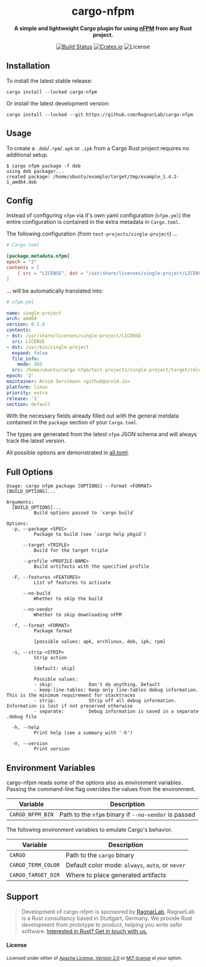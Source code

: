 <div align="center">
  <h1>cargo-nfpm</h1>
  <p>
    <strong>A simple and lightweight Cargo plugin for using <a href="https://nfpm.goreleaser.com/">nFPM</a> from any Rust project.</strong>
  </p>
  <p>

[![Build Status](https://github.com/ragnarlab/cargo-nfpm/actions/workflows/ci.yml/badge.svg)](https://github.com/ragnarlab/cargo-nfpm/actions)
[![Crates.io](https://img.shields.io/crates/v/cargo-nfpm.svg)](https://crates.io/crates/cargo-nfpm)
![License](https://img.shields.io/crates/l/cargo-nfpm.svg)

</div>


## Installation

To install the latest stable release:

```
cargo install --locked cargo-nfpm
```

Or install the latest development version:

```
cargo install --locked --git https://github.com/RagnarLab/cargo-nfpm
```


## Usage

To create a `.deb`/`.rpm`/`.apk` or `.ipk` from a Cargo Rust project requires
no additional setup.

```
$ cargo nfpm package -f deb
using deb packager...
created package: /home/ubuntu/example/target/tmp/example_1.4.2-1_amd64.deb
```

## Config

Instead of configuring `nfpm` via it's own yaml configuration (`nfpm.yml`) the
entire configuration is contained in the extra metadata in `Cargo.toml`.

The following configuration (from `test-projects/single-project`) ...

```toml
# Cargo.toml

[package.metadata.nfpm]
epoch = "2"
contents = [
    { src = "LICENSE", dst = "/usr/share/licenses/single-project/LICENSE" },
]
```

... will be automatically translated into:

```yaml
# nfpm.yml

name: single-project
arch: amd64
version: 0.1.0
contents:
- dst: /usr/share/licenses/single-project/LICENSE
  src: LICENSE
- dst: /usr/bin/single-project
  expand: false
  file_info:
    mode: 493
  src: /home/ubuntu/cargo-nfpm/test-projects/single-project/target/release/single-project
epoch: '2'
maintainer: Arvid Gerstmann <github@arvid.io>
platform: linux
priority: extra
release: '1'
section: default
```

With the necessary fields already filled out with the general metdata contained
in the `package` section of your `Cargo.toml`.

The types are generated from the latest `nfpm` JSON schema and will always
track the latest version.

All possible options are demonstrated in [all.toml](./fixtures/all.toml).


## Full Options

```
Usage: cargo nfpm package [OPTIONS] --format <FORMAT> [BUILD_OPTIONS]...

Arguments:
  [BUILD_OPTIONS]...
          Build options passed to `cargo build`

Options:
  -p, --package <SPEC>
          Package to build (see `cargo help pkgid`)

      --target <TRIPLE>
          Build for the target triple

      --profile <PROFILE-NAME>
          Build artifacts with the specified profile

  -F, --features <FEATURES>
          List of features to activate

      --no-build
          Whether to skip the build

      --no-vendor
          Whether to skip downloading nFPM

  -f, --format <FORMAT>
          Package format

          [possible values: apk, archlinux, deb, ipk, rpm]

  -s, --strip <STRIP>
          Strip action

          [default: skip]

          Possible values:
          - skip:             Don't do anything. Default
          - keep-line-tables: Keep only line-tables debug information. This is the minimum requirement for stacktraces
          - strip:            Strip off all debug information. Information is lost if not preserved otherwise
          - separate:         Debug information is saved in a separate .debug file

  -h, --help
          Print help (see a summary with '-h')

  -V, --version
          Print version
```


## Environment Variables

cargo-nfpm reads some of the options also as environment variables. Passing the
command-line flag overrides the values from the environment.

|       Variable       |                        Description                        |
| -------------------- | --------------------------------------------------------- |
| `CARGO_NFPM_BIN`     | Path to the `nfpm` binary if `--no-vendor` is passed      |

The following environment variables to emulate Cargo's behavior.

|       Variable       |                        Description                        |
| -------------------- | --------------------------------------------------------- |
| `CARGO`              | Path to the `cargo` binary                                |
| `CARGO_TERM_COLOR`   | Default color mode: `always`, `auto`, or `never`          |
| `CARGO_TARGET_DIR`   | Where to place generated artifacts                        |


## Support

> Development of cargo-nfpm is sponsored by [RagnarLab](https://ragnarlab.com). RagnarLab is a Rust consultancy based in Stuttgart, Germany. We provide Rust development from prototype to product, helping you write safer software. [Interested in Rust? Get in touch with us.](https://ragnarlab.com)

#### License

<sup>
Licensed under either of <a href="LICENSE-APACHE">Apache License, Version
2.0</a> or <a href="LICENSE-MIT">MIT license</a> at your option.
</sup>

[nFPM]: https://nfpm.goreleaser.com/
